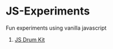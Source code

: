 # JS-Experiments
Fun experiments using vanilla javascript

1. [JS Drum Kit](https://codepen.io/avclark/pen/YQxRzm)
